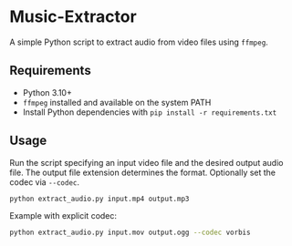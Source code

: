 # Music-Extractor

A simple Python script to extract audio from video files using `ffmpeg`.

## Requirements
- Python 3.10+
- `ffmpeg` installed and available on the system PATH
- Install Python dependencies with `pip install -r requirements.txt`

## Usage
Run the script specifying an input video file and the desired output audio file.
The output file extension determines the format. Optionally set the codec via
`--codec`.

```bash
python extract_audio.py input.mp4 output.mp3
```

Example with explicit codec:
```bash
python extract_audio.py input.mov output.ogg --codec vorbis
```


